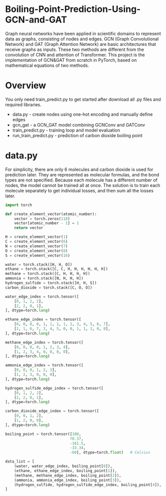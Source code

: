 # Boiling-Point-Prediction-Using-GCN-and-GAT
Graph neural networks have been applied in scientific domains to represent data as graphs, consisting of nodes and edges. GCN (Graph Convolutional Network) and GAT (Graph Attention Network) are basic architectures that receive graphs as inputs. These two methods are different from the convolution of CNN and attention of Transformer. This project is the implementation of GCN&GAT from scratch in PyTorch, based on mathematical equations of two methods.

# Overview
You only need train_predict.py to get started after download all .py files and required libraries.
- data.py - create nodes using one-hot encoding and manually define edges
- gcn_gat - a GCN_GAT model combining GCNConv and GATConv
- train_predict.py - training loop and model evaluation
- run_train_predict.py - prediction of carbon dioxide boiling point

# data.py
For simplicity, there are only 6 molecules and carbon dioxide is used for prediction later. They are represented as molecular formulas, and the bond types are not specified. Because each molecule has a different number of nodes, the model cannot be trained all at once. The solution is to train each molecule separately to get individual losses, and then sum all the losses later.
```python
import torch

def create_element_vector(atomic_number):
    vector = torch.zeros(118)
    vector[atomic_number - 1] = 1
    return vector

H = create_element_vector(1)
C = create_element_vector(6)
N = create_element_vector(7)
O = create_element_vector(8)
S = create_element_vector(16)

water = torch.stack([H, H, O])
ethane = torch.stack([C, C, H, H, H, H, H, H])
methane = torch.stack([C, H, H, H, H])
ammonia = torch.stack([N, H, H, H])
hydrogen_sulfide = torch.stack([H, H, S])
carbon_dioxide = torch.stack([C, O, O])

water_edge_index = torch.tensor([
    [0, 1, 2, 2],
    [2, 2, 0, 1],
], dtype=torch.long)

ethane_edge_index = torch.tensor([
    [0, 0, 0, 0, 1, 1, 1, 1, 2, 3, 4, 5, 6, 7],
    [2, 1, 6, 7, 3, 4, 5, 0, 0, 1, 1, 1, 0, 0],
], dtype=torch.long)

methane_edge_index = torch.tensor([
    [0, 0, 0, 0, 1, 2, 3, 4],
    [1, 2, 3, 4, 0, 0, 0, 0],
], dtype=torch.long)

ammonia_edge_index = torch.tensor([
    [0, 0, 0, 1, 2, 3],
    [1, 2, 3, 0, 0, 0],
], dtype=torch.long)

hydrogen_sulfide_edge_index = torch.tensor([
    [0, 1, 2, 2],
    [2, 2, 0, 1],
], dtype=torch.long)

carbon_dioxide_edge_index = torch.tensor([
    [0, 0, 1, 2],
    [1, 2, 0, 0],
], dtype=torch.long)

boiling_point = torch.tensor([100, 
                             78.37,
                             -161.5,
                             -33.34,
                             -60], dtype=torch.float)   # Celsius

data_list = [
    (water, water_edge_index, boiling_point[0]),
    (ethane, ethane_edge_index, boiling_point[1]),
    (methane, methane_edge_index, boiling_point[2]),
    (ammonia, ammonia_edge_index, boiling_point[3]),
    (hydrogen_sulfide, hydrogen_sulfide_edge_index, boiling_point[4]),
]
```
